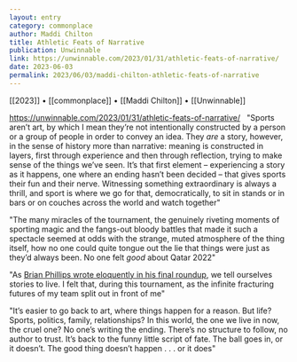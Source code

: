 ```yaml
---
layout: entry
category: commonplace
author: Maddi Chilton
title: Athletic Feats of Narrative
publication: Unwinnable
link: https://unwinnable.com/2023/01/31/athletic-feats-of-narrative/
date: 2023-06-03
permalink: 2023/06/03/maddi-chilton-athletic-feats-of-narrative
---
```


[[2023]] • [[commonplace]] • [[Maddi Chilton]] • [[Unwinnable]]

https://unwinnable.com/2023/01/31/athletic-feats-of-narrative/
 
"Sports aren’t art, by which I mean they’re not intentionally constructed by a person or a group of people in order to convey an idea. They *are* a story, however, in the sense of history more than narrative: meaning is constructed in layers, first through experience and then through reflection, trying to make sense of the things we’ve seen. It’s that first element – experiencing a story as it happens, one where an ending hasn’t been decided – that gives sports their fun and their nerve. Witnessing something extraordinary is always a thrill, and sport is where we go for that, democratically, to sit in stands or in bars or on couches across the world and watch together"

"The many miracles of the tournament, the genuinely riveting moments of sporting magic and the fangs-out bloody battles that made it such a spectacle seemed at odds with the strange, muted atmosphere of the thing itself, how no one could quite tongue out the lie that things were just as they’d always been. No one felt *good* about Qatar 2022"

"As [Brian Phillips wrote eloquently in his final roundup](https://www.theringer.com/world-cup/2022/12/18/23515703/argentina-france-world-cup-final-lionel-messi-kylian-mbappe), we tell ourselves stories to live. I felt that, during this tournament, as the infinite fracturing futures of my team split out in front of me"

"It’s easier to go back to art, where things happen for a reason. But life? Sports, politics, family, relationships? In this world, the one we live in now, the cruel one? No one’s writing the ending. There’s no structure to follow, no author to trust. It’s back to the funny little script of fate. The ball goes in, or it doesn’t. The good thing doesn’t happen . . . or it does"
